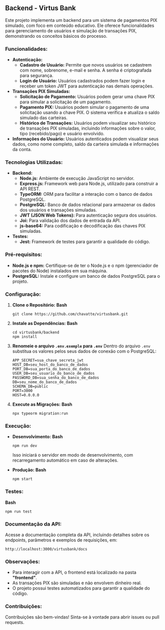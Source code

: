 ## Backend - Virtus Bank

Este projeto implementa um backend para um sistema de pagamentos PIX simulado, com foco em conteúdo educativo. Ele oferece funcionalidades para gerenciamento de usuários e simulação de transações PIX, demonstrando os conceitos básicos do processo.

### **Funcionalidades:**

* **Autenticação:**
  * **Cadastro de Usuário:** Permite que novos usuários se cadastrem com nome, sobrenome, e-mail e senha. A senha é criptografada para segurança.
  * **Login de Usuário:** Usuários cadastrados podem fazer login e receber um token JWT para autenticação nas demais operações.
* **Transações PIX Simuladas:**
  * **Solicitação de Pagamento:** Usuários podem gerar uma chave PIX para simular a solicitação de um pagamento.
  * **Pagamento PIX:** Usuários podem simular o pagamento de uma solicitação usando a chave PIX. O sistema verifica e atualiza o saldo simulado das carteiras.
  * **Histórico de Transações:** Usuários podem visualizar seu histórico de transações PIX simuladas, incluindo informações sobre o valor, tipo (recebido/pago) e usuário envolvido.
* **Informações do Usuário:** Usuários autenticados podem visualizar seus dados, como nome completo, saldo da carteira simulada e informações da conta.

### **Tecnologias Utilizadas:**

* **Backend:**
  * **Node.js:** Ambiente de execução JavaScript no servidor.
  * **Express.js:** Framework web para Node.js, utilizado para construir a API REST.
  * **TypeORM:** ORM para facilitar a interação com o banco de dados PostgreSQL.
  * **PostgreSQL:** Banco de dados relacional para armazenar os dados dos usuários e transações simuladas.
  * **JWT (JSON Web Tokens):** Para autenticação segura dos usuários.
  * **Joi:** Para validação dos dados de entrada da API.
  * **js-base64:** Para codificação e decodificação das chaves PIX simuladas.
* **Testes:**
  * **Jest:** Framework de testes para garantir a qualidade do código.

### **Pré-requisitos:**

* **Node.js e npm:** Certifique-se de ter o Node.js e o npm (gerenciador de pacotes do Node) instalados em sua máquina.
* **PostgreSQL:** Instale e configure um banco de dados PostgreSQL para o projeto.

### **Configuração:**

1. **Clone o Repositório:** **Bash**

   ```
   git clone https://github.com/chavatte/virtusbank.git
   ```
2. **Instale as Dependências:** **Bash**

   ```
   cd virtusbank/backend
   npm install
   ```
3. **Renomeie o arquivo `.env.exemple` para `.env`**
   Dentro do arquivo `.env` substitua os valores pelos seus dados de conexão com o PostgreSQL:

   ```
   APP_SECRET=sua_chave_secreta_jwt
   HOST_DB=seu_host_do_banco_de_dados
   PORT_DB=sua_porta_do_banco_de_dados
   USER_DB=seu_usuario_do_banco_de_dados
   PASSWORD_DB=sua_senha_do_banco_de_dados
   DB=seu_nome_do_banco_de_dados
   SCHEMA_DB=public 
   PORT=3000
   HOST=0.0.0.0
   ```
4. **Execute as Migrações:** **Bash**

   ```
   npx typeorm migration:run
   ```

### Execução:

* **Desenvolvimento:** **Bash**

  ```
  npm run dev
  ```

  Isso iniciará o servidor em modo de desenvolvimento, com recarregamento automático em caso de alterações.
* **Produção:** **Bash**

  ```
  npm start
  ```

### Testes:

**Bash**

```
npm run test
```

### Documentação da API:

Acesse a documentação completa da API, incluindo detalhes sobre os endpoints, parâmetros e exemplos de requisições, em:

```
http://localhost:3000/virtusbank/docs
```

### Observações:

* Para interagir com a API, o frontend está localizado na pasta **"frontend"**.
* As transações PIX são simuladas e não envolvem dinheiro real.
* O projeto possui testes automatizados para garantir a qualidade do código.

### Contribuições:

Contribuições são bem-vindas! Sinta-se à vontade para abrir issues ou pull requests.
